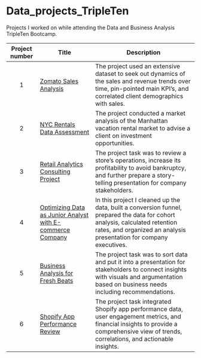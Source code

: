 # Data_projects_TripleTen
Projects I worked on while attending the Data and Business Analysis TripleTen Bootcamp. 


| Project number | Title | Description |
| :-----------: | ----------- |----------- |
| 1 | [Zomato Sales Analysis](https://public.tableau.com/app/profile/carly.avery/viz/Finalproject1FINAL/ZomatoSalesAnalysis)| The project used an extensive dataset to seek out dynamics of the sales and revenue trends over time, pin-pointed main KPI’s, and correlated client demographics with sales. |
| 2 | [NYC Rentals Data Assessment](https://docs.google.com/spreadsheets/d/1geopdO0LpZ-jmwdmkgN39Kw13dB0ZdJQMqlIqNIh1QE/edit?gid=898495646#gid=898495646) | The project conducted a market analysis of the Manhattan vacation rental market to advise a client on investment opportunities. |
| 3 | [Retail Analytics Consulting Project](https://drive.google.com/drive/folders/13z4H8bdjxPHRIJTnxaBoROi76qDZbMFr?dmr=1&ec=wgc-drive-globalnav-goto) | The project task was to review a store’s operations, increase its profitability to avoid bankruptcy, and further prepare a story-telling presentation for company stakeholders. |
| 4 | [Optimizing Data as Junior Analyst with E-commerce Company](https://docs.google.com/spreadsheets/d/1gWLRbsZgIp_NUdiNL3r0bbuAO1GRcPUYvwnHcNmZVEE/edit?gid=868644233#gid=868644233) | In this project I cleaned up the data, built a conversion funnel, prepared the data for cohort analysis, calculated retention rates, and organized an analysis presentation for company executives. |
| 5 | [Business Analysis for Fresh Beats](https://docs.google.com/document/d/1fT3JuSu2Tsp6R4nyOXCct6xcuGmGTi2UN9Jdj9wcJg4/edit?tab=t.0) | The project task was to sort data and put it into a presentation for stakeholders to connect insights with visuals and argumentation based on business needs including recommendations. |
| 6 | [Shopify App Performance Review](https://drive.google.com/drive/folders/1LWW7XCEwT1bbzpv8JQLaos9LGpOdIt7y?usp=drive_link) | The project task integrated Shopify app performance data, user engagement metrics, and financial insights to provide a comprehensive view of trends, correlations, and actionable insights. 
